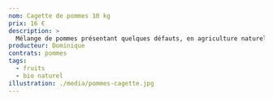 ```yaml
---
nom: Cagette de pommes 10 kg
prix: 16 €
description: >
  Mélange de pommes présentant quelques défauts, en agriculture naturelle
producteur: Dominique
contrats: pommes
tags:
  - fruits
  - bio naturel
illustration: ./media/pommes-cagette.jpg
---
```




